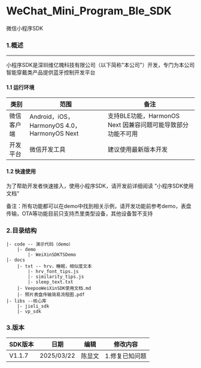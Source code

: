 # WeChat_Mini_Program_Ble_SDK
微信小程序SDK

### 1.概述

------

小程序SDK是深圳维亿魄科技有限公司（以下简称"本公司"）开发，专门为本公司智能穿戴类产品提供蓝牙控制开发平台

#### 1.1 运行环境

| 类别       | 范围                                        | 备注                                                        |
| ---------- | ------------------------------------------- | ----------------------------------------------------------- |
| 微信客户端 | Android，iOS，HarmonyOS 4.0，HarmonyOS Next | 支持BLE功能，HarmonOS Next 因兼容问题可能导致部分功能不可用 |
| 开发平台   | 微信开发工具                                | 建议使用最新版本开发                                        |

#### 1.2 快速使用

为了帮助开发者快速接入，使用小程序SDK，请开发前详细阅读 ”小程序SDK使用文档“

备注：所有功能都可以在demo中找到相关示例，请开发功能前参考demo，表盘传输，OTA等功能目前只支持杰里类型设备，其他设备暂不支持

### 2.目录结构

```
|- code -- 演示代码（demo）
	|- demo
		|- WeiXinSDKTSDemo
|- docs
	|- txt -- hrv，睡眠，相似度文本
		|- hrv_font_tips.js
		|- similarity_tips.js
		|- sleep_text.txt
	|- VeepooWeiXinSDK使用文档.md
	|- 照片表盘传输简易流程图.pdf
|- libs --核心库
	|- jieli_sdk 
	|- vp_sdk 
```

### 3.版本

| SDK版本 | 日期       | 编辑   | 修改内容       |
| ------- | ---------- | ------ | -------------- |
| V1.1.7  | 2025/03/22 | 陈显文 | 1.修复已知问题 |


